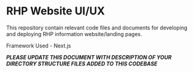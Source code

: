 # RHP Website UI/UX

This repository contain relevant code files and documents for developing and deploying RHP information website/landing pages.

Framework Used - Next.js

***PLEASE UPDATE THIS DOCUMENT WITH DESCRIPTION OF YOUR DIRECTORY STRUCTURE FILES ADDED TO THIS CODEBASE***
